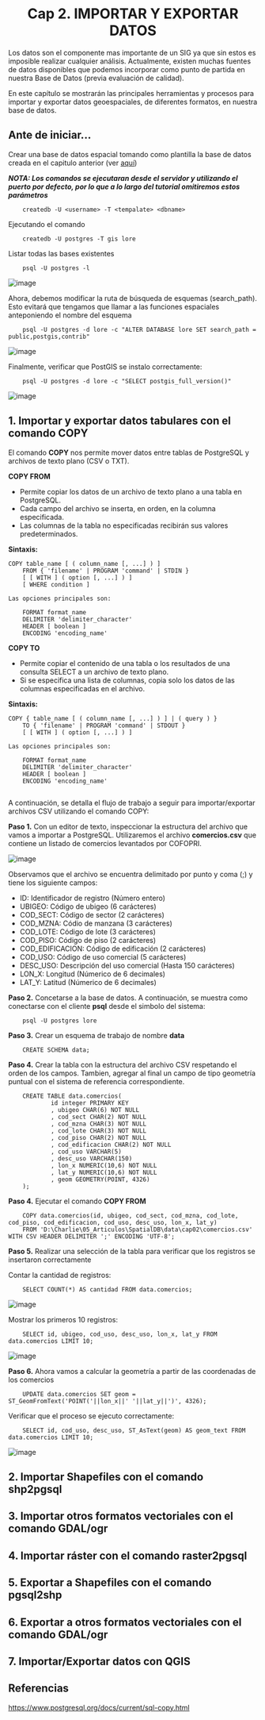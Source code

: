 <center><h1>Cap 2. IMPORTAR Y EXPORTAR DATOS</h1></center>

Los datos son el componente mas importante de un SIG ya que sin estos es imposible realizar cualquier análisis. Actualmente, existen muchas fuentes de datos disponibles que podemos incorporar como punto de partida en nuestra Base de Datos (previa evaluación de calidad). 

En este capítulo se mostrarán las principales herramientas y procesos para importar y exportar datos geoespaciales, de diferentes formatos, en nuestra base de datos.

## Ante de iniciar...

Crear una base de datos espacial tomando como plantilla la base de datos creada en el capitulo anterior (ver [aquí](https://chlopezgis.github.io/base_datos_espaciales/creacion))

_**NOTA: Los comandos se ejecutaran desde el servidor y utilizando el puerto por defecto, por lo que a lo largo del tutorial omitiremos estos parámetros**_

```
    createdb -U <username> -T <tempalate> <dbname>
```

Ejecutando el comando

```
    createdb -U postgres -T gis lore
```

Listar todas las bases existentes

```
    psql -U postgres -l
```

![image](https://user-images.githubusercontent.com/88239150/178155564-ebb18b3f-6693-4d9c-b7c5-9f76facc4542.png)

Ahora, debemos modificar la ruta de búsqueda de esquemas (search_path). Esto evitará que tengamos que llamar a las funciones espaciales anteponiendo el nombre del esquema

```
    psql -U postgres -d lore -c "ALTER DATABASE lore SET search_path = public,postgis,contrib"
```

![image](https://user-images.githubusercontent.com/88239150/178155726-d9384962-c703-417e-a1cd-8e4c6c0dd7ea.png)

Finalmente, verificar que PostGIS se instalo correctamente:

```
    psql -U postgres -d lore -c "SELECT postgis_full_version()"
```

![image](https://user-images.githubusercontent.com/88239150/178155791-2d67fb92-4a44-4118-bf19-8986e0464adb.png)

## 1. Importar y exportar datos tabulares con el comando COPY

El comando **COPY** nos permite mover datos entre tablas de PostgreSQL y archivos de texto plano (CSV o TXT). 

**COPY FROM**
* Permite copiar los datos de un archivo de texto plano a una tabla en PostgreSQL. 
* Cada campo del archivo se inserta, en orden, en la columna especificada.
* Las columnas de la tabla no especificadas recibirán sus valores predeterminados.

**Sintaxis:**

```
COPY table_name [ ( column_name [, ...] ) ]
    FROM { 'filename' | PROGRAM 'command' | STDIN }
    [ [ WITH ] ( option [, ...] ) ]
    [ WHERE condition ]

Las opciones principales son:

    FORMAT format_name
    DELIMITER 'delimiter_character'
    HEADER [ boolean ]
    ENCODING 'encoding_name'
```

**COPY TO**
* Permite copiar el contenido de una tabla o los resultados de una consulta SELECT a un archivo de texto plano.
* Si se especifica una lista de columnas, copia solo los datos de las columnas especificadas en el archivo. 

**Sintaxis:**

```
COPY { table_name [ ( column_name [, ...] ) ] | ( query ) }
    TO { 'filename' | PROGRAM 'command' | STDOUT }
    [ [ WITH ] ( option [, ...] ) ]

Las opciones principales son:

    FORMAT format_name
    DELIMITER 'delimiter_character'
    HEADER [ boolean ]
    ENCODING 'encoding_name'
    
```

A continuación, se detalla el flujo de trabajo a seguir para importar/exportar archivos CSV utilizando el comando COPY:

**Paso 1.**  Con un editor de texto, inspeccionar la estructura del archivo que vamos a importar a PostgreSQL. Utilizaremos el archivo **comercios.csv** que contiene un listado de comercios levantados por COFOPRI.

![image](https://user-images.githubusercontent.com/88239150/178259319-4b5df6e8-54ec-4dfc-ab74-2100b49febc6.png)

Observamos que el archivo se encuentra delimitado por punto y coma (;) y tiene los siguiente campos:

* ID: Identificador de registro (Número entero)
* UBIGEO: Código de ubigeo (6 carácteres)
* COD_SECT: Código de sector (2 carácteres)
* COD_MZNA: Códio de manzana (3 carácteres)
* COD_LOTE: Código de lote (3 carácteres)
* COD_PISO: Código de piso (2 carácteres)
* COD_EDIFICACION: Código de edificación (2 carácteres)
* COD_USO: Código de uso comercial (5 carácteres)
* DESC_USO: Descripción del uso comercial (Hasta 150 carácteres)
* LON_X: Longitud (Númerico de 6 decimales)
* LAT_Y: Latitud (Númerico de 6 decimales)

**Paso 2.** Concetarse a la base de datos. A continuación, se muestra como conectarse con el cliente **psql** desde el simbolo del sistema:

```
    psql -U postgres lore
```

**Paso 3.** Crear un esquema de trabajo de nombre **data**

```
    CREATE SCHEMA data;
```

**Paso 4.** Crear la tabla con la estructura del archivo CSV respetando el orden de los campos. Tambien, agregar al final un campo de tipo geometría puntual con el sistema de referencia correspondiente.

```
    CREATE TABLE data.comercios(
            id integer PRIMARY KEY
            , ubigeo CHAR(6) NOT NULL
            , cod_sect CHAR(2) NOT NULL
            , cod_mzna CHAR(3) NOT NULL
            , cod_lote CHAR(3) NOT NULL
            , cod_piso CHAR(2) NOT NULL
            , cod_edificacion CHAR(2) NOT NULL
            , cod_uso VARCHAR(5)
            , desc_uso VARCHAR(150)
            , lon_x NUMERIC(10,6) NOT NULL
            , lat_y NUMERIC(10,6) NOT NULL
            , geom GEOMETRY(POINT, 4326)
    );
```

**Paso 4.** Ejecutar el comando **COPY FROM**

```
    COPY data.comercios(id, ubigeo, cod_sect, cod_mzna, cod_lote, cod_piso, cod_edificacion, cod_uso, desc_uso, lon_x, lat_y) 
    FROM 'D:\Charlie\05_Articulos\SpatialDB\data\cap02\comercios.csv' WITH CSV HEADER DELIMITER ';' ENCODING 'UTF-8';
```

**Paso 5.** Realizar una selección de la tabla para verificar que los registros se insertaron correctamente

Contar la cantidad de registros:

```
    SELECT COUNT(*) AS cantidad FROM data.comercios;
``` 
![image](https://user-images.githubusercontent.com/88239150/178388439-59ef9675-9ed2-4d3b-943b-16694f414d69.png)

Mostrar los primeros 10 registros:

```
    SELECT id, ubigeo, cod_uso, desc_uso, lon_x, lat_y FROM data.comercios LIMIT 10;
```

![image](https://user-images.githubusercontent.com/88239150/178388694-5f50e1b0-afe5-4721-beb7-1909ebf48616.png)

**Paso 6.** Ahora vamos a calcular la geometría a partir de las coordenadas de los comercios

```
    UPDATE data.comercios SET geom = ST_GeomFromText('POINT('||lon_x||' '||lat_y||')', 4326);
```

Verificar que el proceso se ejecuto correctamente:

```
    SELECT id, cod_uso, desc_uso, ST_AsText(geom) AS geom_text FROM data.comercios LIMIT 10;
```
![image](https://user-images.githubusercontent.com/88239150/178389562-3c9d0474-8568-4266-b668-17208902fab6.png)





## 2. Importar Shapefiles con el comando shp2pgsql

## 3. Importar otros formatos vectoriales con el comando GDAL/ogr

## 4. Importar ráster con el comando raster2pgsql

## 5. Exportar a Shapefiles con el comando pgsql2shp

## 6. Exportar a otros formatos vectoriales con el comando GDAL/ogr

## 7. Importar/Exportar datos con QGIS

## Referencias

https://www.postgresql.org/docs/current/sql-copy.html

